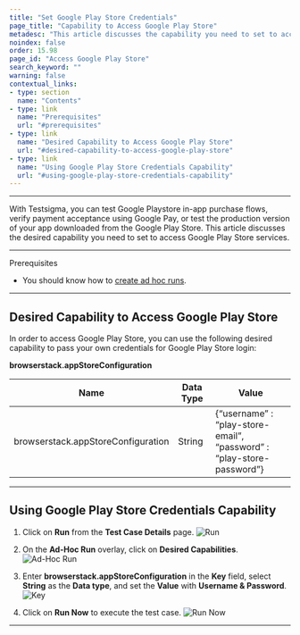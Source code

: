 ```yaml
---
title: "Set Google Play Store Credentials"
page_title: "Capability to Access Google Play Store"
metadesc: "This article discusses the capability you need to set to access Google Play Store services & test services like in-app purchase flows, verify payments, and production version"
noindex: false
order: 15.98
page_id: "Access Google Play Store"
search_keyword: ""
warning: false
contextual_links:
- type: section
  name: "Contents"
- type: link
  name: "Prerequisites"
  url: "#prerequisites"
- type: link
  name: "Desired Capability to Access Google Play Store"
  url: "#desired-capability-to-access-google-play-store"
- type: link
  name: "Using Google Play Store Credentials Capability"
  url: "#using-google-play-store-credentials-capability"
---
```


---

With Testsigma, you can test Google Playstore in-app purchase flows, verify payment acceptance using Google Pay, or test the production version of your app downloaded from the Google Play Store. This article discusses the desired capability you need to set to access Google Play Store services. 

---

<p id="prerequisites">Prerequisites</p>

- You should know how to [create ad hoc runs](https://testsigma.com/docs/runs/adhoc-runs/).

---

## **Desired Capability to Access Google Play Store**

In order to access Google Play Store, you can use the following desired capability to pass your own credentials for Google Play Store login:

**browserstack.appStoreConfiguration**

|**Name**|**Data Type**|**Value**|
|---|---|---|
|browserstack.appStoreConfiguration|String|{“username” : “play-store-email”,<br> “password” : “play-store-password”}|


---

## **Using Google Play Store Credentials Capability**

1. Click on **Run** from the **Test Case Details** page.
![Run](https://s3.amazonaws.com/static-docs.testsigma.com/new_images/projects/applications/gpsrun.png)

2. On the **Ad-Hoc Run** overlay, click on **Desired Capabilities**.
![Ad-Hoc Run](https://s3.amazonaws.com/static-docs.testsigma.com/new_images/projects/applications/gpsdc.png)

1. Enter **browserstack.appStoreConfiguration** in the **Key** field, select **String** as the **Data type**, and set the **Value** with **Username & Password**.
![Key](https://s3.amazonaws.com/static-docs.testsigma.com/new_images/projects/applications/gpsahrol.png)

1. Click on **Run Now** to execute the test case.
![Run Now](https://s3.amazonaws.com/static-docs.testsigma.com/new_images/projects/applications/gpsrn.png)

---